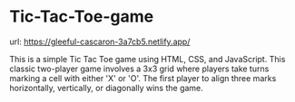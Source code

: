 # Tic-Tac-Toe-game

url: https://gleeful-cascaron-3a7cb5.netlify.app/

This is a simple Tic Tac Toe game using HTML, CSS, and JavaScript. 
This classic two-player game involves a 3x3 grid where players take turns marking a cell with either 'X' or 'O'. 
The first player to align three marks horizontally, vertically, or diagonally wins the game.
